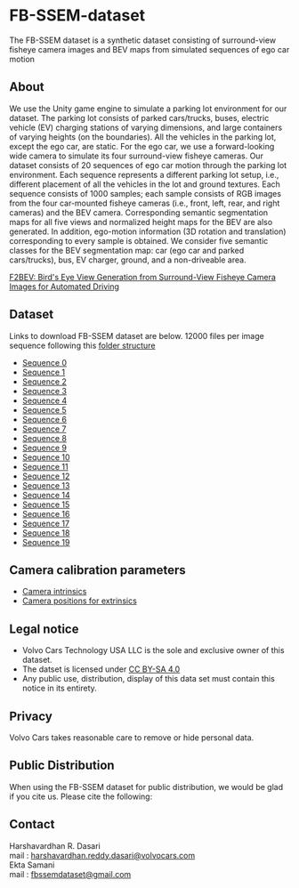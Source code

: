 # FB-SSEM-dataset

The FB-SSEM dataset is a synthetic dataset consisting of surround-view fisheye camera images and BEV maps from simulated sequences of ego car motion

## About
We use the Unity game engine to simulate a parking lot environment for our dataset. The parking lot consists of parked cars/trucks, buses, electric vehicle (EV) charging stations of varying dimensions, and large containers of varying heights (on the boundaries). All the vehicles in the parking lot, except the ego car, are static. For the ego car, we use a forward-looking wide camera to simulate its four surround-view fisheye cameras. Our dataset consists of 20 sequences of ego car motion through the parking lot environment. Each sequence represents a different parking lot setup, i.e., different placement of all the vehicles in the lot and ground textures. Each sequence consists of 1000 samples; each sample consists of RGB images from the four car-mounted fisheye cameras (i.e., front, left, rear, and right cameras) and the BEV camera. Corresponding semantic segmentation maps for all five views and normalized height maps for the BEV are also generated. In addition, ego-motion information (3D rotation and translation) corresponding to every sample is obtained. We consider five semantic classes for the BEV segmentation map: car (ego car and parked cars/trucks), bus, EV charger, ground, and a non-driveable area.

[F2BEV: Bird's Eye View Generation from Surround-View Fisheye Camera Images for Automated Driving](https://arxiv.org/abs/2303.03651)

## Dataset
Links to download FB-SSEM dataset are below. 12000 files per image sequence following this [folder structure](https://fb-ssem.s3.us-west-2.amazonaws.com/readme.txt)  

* [Sequence 0](https://fb-ssem.s3.us-west-2.amazonaws.com/images0.zip)
* [Sequence 1](https://fb-ssem.s3.us-west-2.amazonaws.com/images1.zip)
* [Sequence 2](https://fb-ssem.s3.us-west-2.amazonaws.com/images2.zip)
* [Sequence 3](https://fb-ssem.s3.us-west-2.amazonaws.com/images3.zip)
* [Sequence 4](https://fb-ssem.s3.us-west-2.amazonaws.com/images4.zip)
* [Sequence 5](https://fb-ssem.s3.us-west-2.amazonaws.com/images5.zip)
* [Sequence 6](https://fb-ssem.s3.us-west-2.amazonaws.com/images6.zip)
* [Sequence 7](https://fb-ssem.s3.us-west-2.amazonaws.com/images7.zip)
* [Sequence 8](https://fb-ssem.s3.us-west-2.amazonaws.com/images8.zip)
* [Sequence 9](https://fb-ssem.s3.us-west-2.amazonaws.com/images9.zip)
* [Sequence 10](https://fb-ssem.s3.us-west-2.amazonaws.com/images10.zip)
* [Sequence 11](https://fb-ssem.s3.us-west-2.amazonaws.com/images11.zip)
* [Sequence 12](https://fb-ssem.s3.us-west-2.amazonaws.com/images12.zip)
* [Sequence 13](https://fb-ssem.s3.us-west-2.amazonaws.com/images13.zip)
* [Sequence 14](https://fb-ssem.s3.us-west-2.amazonaws.com/images14.zip)
* [Sequence 15](https://fb-ssem.s3.us-west-2.amazonaws.com/images15.zip)
* [Sequence 16](https://fb-ssem.s3.us-west-2.amazonaws.com/images16.zip)
* [Sequence 17](https://fb-ssem.s3.us-west-2.amazonaws.com/images17.zip)
* [Sequence 18](https://fb-ssem.s3.us-west-2.amazonaws.com/images18.zip)
* [Sequence 19](https://fb-ssem.s3.us-west-2.amazonaws.com/images19.zip)

## Camera calibration parameters
* [Camera intrinsics](https://fb-ssem.s3.us-west-2.amazonaws.com/CameraCalibrationParameters/camera_intrinsics.yml)  
* [Camera positions for extrinsics](https://fb-ssem.s3.us-west-2.amazonaws.com/CameraCalibrationParameters/camera_positions_for_extrinsics.txt)
## Legal notice
* Volvo Cars Technology USA LLC is the sole and exclusive owner of this dataset.
* The datset is licensed under [CC BY-SA 4.0
](https://creativecommons.org/licenses/by-sa/4.0/legalcode.en)
* Any public use, distribution, display of this data set must contain this notice in its entirety.

## Privacy
Volvo Cars takes reasonable care to remove or hide personal data.

## Public Distribution
When using the FB-SSEM dataset for public distribution, we would be glad if you cite us. Please cite the following:

## Contact
Harshavardhan R. Dasari  
mail    : harshavardhan.reddy.dasari@volvocars.com  
Ekta Samani  
mail    : fbssemdataset@gmail.com
